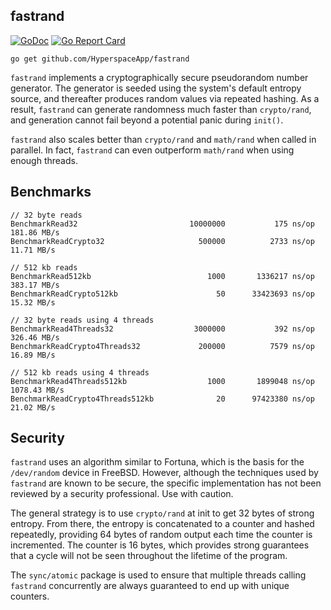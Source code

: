 fastrand
--------

[![GoDoc](https://godoc.org/github.com/HyperspaceApp/fastrand?status.svg)](https://godoc.org/github.com/HyperspaceApp/fastrand)
[![Go Report Card](http://goreportcard.com/badge/github.com/HyperspaceApp/fastrand)](https://goreportcard.com/report/github.com/HyperspaceApp/fastrand)

```
go get github.com/HyperspaceApp/fastrand
```

`fastrand` implements a cryptographically secure pseudorandom number generator.
The generator is seeded using the system's default entropy source, and
thereafter produces random values via repeated hashing. As a result, `fastrand`
can generate randomness much faster than `crypto/rand`, and generation cannot
fail beyond a potential panic during `init()`.

`fastrand` also scales better than `crypto/rand` and `math/rand` when called in
parallel. In fact, `fastrand` can even outperform `math/rand` when using enough threads.


## Benchmarks ##

```
// 32 byte reads
BenchmarkRead32                     	10000000	       175 ns/op	 181.86 MB/s
BenchmarkReadCrypto32               	  500000	      2733 ns/op	  11.71 MB/s

// 512 kb reads
BenchmarkRead512kb                   	    1000	   1336217 ns/op	 383.17 MB/s
BenchmarkReadCrypto512kb             	      50	  33423693 ns/op	  15.32 MB/s

// 32 byte reads using 4 threads
BenchmarkRead4Threads32               	 3000000	       392 ns/op	 326.46 MB/s
BenchmarkReadCrypto4Threads32       	  200000	      7579 ns/op	  16.89 MB/s

// 512 kb reads using 4 threads
BenchmarkRead4Threads512kb           	    1000	   1899048 ns/op	1078.43 MB/s
BenchmarkReadCrypto4Threads512kb    	      20	  97423380 ns/op	  21.02 MB/s
```

## Security ##

`fastrand` uses an algorithm similar to Fortuna, which is the basis for the
`/dev/random` device in FreeBSD. However, although the techniques used by
`fastrand` are known to be secure, the specific implementation has not been
reviewed by a security professional. Use with caution.

The general strategy is to use `crypto/rand` at init to get 32 bytes of strong
entropy. From there, the entropy is concatenated to a counter and hashed
repeatedly, providing 64 bytes of random output each time the counter is
incremented. The counter is 16 bytes, which provides strong guarantees that a
cycle will not be seen throughout the lifetime of the program.

The `sync/atomic` package is used to ensure that multiple threads calling
`fastrand` concurrently are always guaranteed to end up with unique counters.
